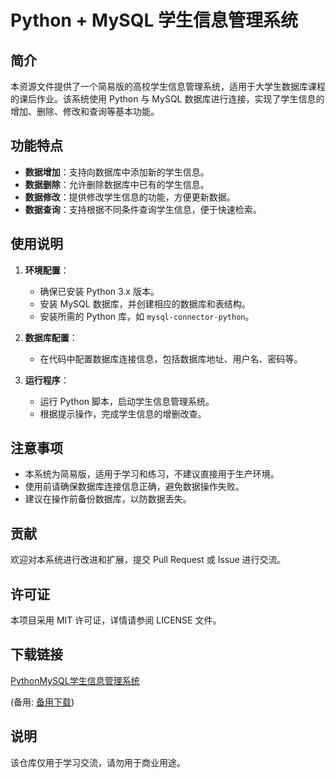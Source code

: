 # Python + MySQL 学生信息管理系统

## 简介

本资源文件提供了一个简易版的高校学生信息管理系统，适用于大学生数据库课程的课后作业。该系统使用 Python 与 MySQL 数据库进行连接，实现了学生信息的增加、删除、修改和查询等基本功能。

## 功能特点

- **数据增加**：支持向数据库中添加新的学生信息。
- **数据删除**：允许删除数据库中已有的学生信息。
- **数据修改**：提供修改学生信息的功能，方便更新数据。
- **数据查询**：支持根据不同条件查询学生信息，便于快速检索。

## 使用说明

1. **环境配置**：
   - 确保已安装 Python 3.x 版本。
   - 安装 MySQL 数据库，并创建相应的数据库和表结构。
   - 安装所需的 Python 库，如 `mysql-connector-python`。

2. **数据库配置**：
   - 在代码中配置数据库连接信息，包括数据库地址、用户名、密码等。

3. **运行程序**：
   - 运行 Python 脚本，启动学生信息管理系统。
   - 根据提示操作，完成学生信息的增删改查。

## 注意事项

- 本系统为简易版，适用于学习和练习，不建议直接用于生产环境。
- 使用前请确保数据库连接信息正确，避免数据操作失败。
- 建议在操作前备份数据库，以防数据丢失。

## 贡献

欢迎对本系统进行改进和扩展，提交 Pull Request 或 Issue 进行交流。

## 许可证

本项目采用 MIT 许可证，详情请参阅 LICENSE 文件。

## 下载链接
[PythonMySQL学生信息管理系统](https://pan.quark.cn/s/22e3ebf76121) 

(备用: [备用下载](https://pan.baidu.com/s/1wIVahcP8h_Za5RPek5W00A?pwd=1234))

## 说明

该仓库仅用于学习交流，请勿用于商业用途。
